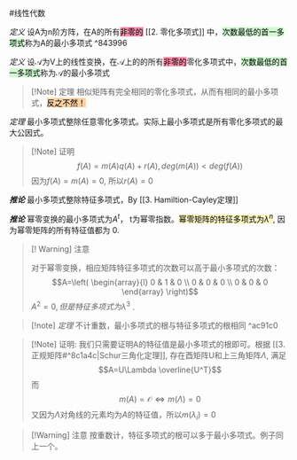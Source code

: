 #线性代数 

*定义* 设A为n阶方阵，在A的所有<mark style="background: #FF5582A6;">非零的</mark> [[2. 零化多项式]] 中，<mark style="background: #BBFABBA6;">次数最低的首一多项式</mark>称为A的最小多项式 ^843996

*定义* 设$\mathscr{A}$为V上的线性变换，在$\mathscr{A}$上的的所有<mark style="background: #FF5582A6;">非零的</mark>零化多项式中，<mark style="background: #BBFABBA6;">次数最低的首一多项式</mark>称为$\mathscr{A}$的最小多项式

>[!Note] 定理 
>相似矩阵有完全相同的零化多项式，从而有相同的最小多项式，<mark style="background: #FFB86CA6;">反之不然！</mark>

*定理* 最小多项式整除任意零化多项式。实际上最小多项式是所有零化多项式的最大公因式。
>[!Note] 证明
>$$f(A)=m(A)q(A)+r(A),deg(m(A)) < deg(f(A))$$
>因为$f(A)=m(A)=0$, 所以$r(A)=0$


***推论***  最小多项式整除特征多项式，By [[3. Hamiltion-Cayley定理]]

***推论***  幂零变换的最小多项式为$A^t$， t为幂零指数。<mark style="background: #FFF3A3A6;">幂零矩阵的特征多项式为$\lambda^n$</mark>, 因为幂零矩阵的所有特征值都为 0.

>[! Warning] 注意
>
>对于幂零变换，相应矩阵特征多项式的次数可以高于最小多项式的次数：
>$$A=\left(
\begin{array}{l}
0 & 1 & 0 \\
0 & 0 & 0 \\
0 & 0 & 0
\end{array}
\right)$$ 
> $A^2=0,但是特征多项式为\lambda^3$ .




>[!note] *定理* 
>不计重数，最小多项式的根与特征多项式的根相同 ^ac91c0


>[!Note] 证明:
>我们只需要证明A的特征值是最小多项式的根即可。根据 [[3. 正规矩阵#^8c1a4c|Schur三角化定理]], 存在酉矩阵U和上三角矩阵$\Lambda$, 满足$$A=U\Lambda \overline{U^T}$$
>而$$m(A) = \mathcal{O}\iff m(\Lambda)=0$$
>又因为$\Lambda$对角线的元素均为$A$的特征值，所以$m(\lambda_i)=0$


>[!Warning] 注意
>按重数计，特征多项式的根可以多于最小多项式。例子同上一个。

